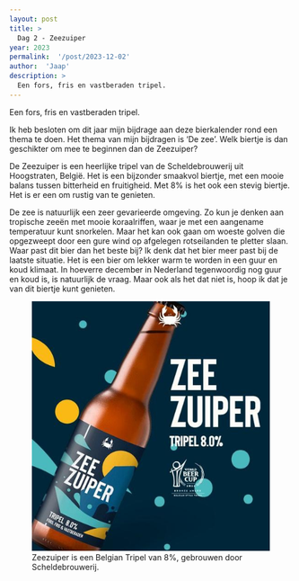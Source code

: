```yaml
---
layout: post
title: >
  Dag 2 - Zeezuiper
year: 2023
permalink:  '/post/2023-12-02'
author:  'Jaap'
description: >
  Een fors, fris en vastberaden tripel.
---
```

<p class='intro'><span class='dropcap'>E</span>en fors, fris en vastberaden tripel.</p>

Ik heb besloten om dit jaar mijn bijdrage aan deze bierkalender rond een thema te doen. Het thema van mijn bijdragen is ‘De zee’. Welk biertje is dan geschikter om mee te beginnen dan de Zeezuiper?

De Zeezuiper is een heerlijke tripel van de Scheldebrouwerij uit Hoogstraten, België. Het is een bijzonder smaakvol biertje, met een mooie balans tussen bitterheid en fruitigheid. Met 8% is het ook een stevig biertje. Het is er een om rustig van te genieten.

De zee is natuurlijk een zeer gevarieerde omgeving. Zo kun je denken aan tropische zeeën met mooie koraalriffen, waar je met een aangename temperatuur kunt snorkelen. Maar het kan ook gaan om woeste golven die opgezweept door een gure wind op afgelegen rotseilanden te pletter slaan. Waar past dit bier dan het beste bij? Ik denk dat het bier meer past bij de laatste situatie. Het is een bier om lekker warm te worden in een guur en koud klimaat. In hoeverre december in Nederland tegenwoordig nog guur en koud is, is natuurlijk de vraag. Maar ook als het dat niet is, hoop ik dat je van dit biertje kunt genieten.


<figure><img src='/assets/img/beer_2023-12-02.jpg' alt=''/> <figcaption>Zeezuiper is een Belgian Tripel van 8%, gebrouwen door Scheldebrouwerij.</figcaption></figure>

